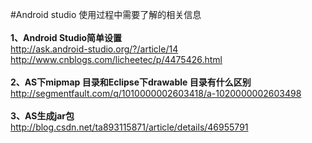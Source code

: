 #Android studio 使用过程中需要了解的相关信息
<br>
<br>**1、Android Studio简单设置**
<br>http://ask.android-studio.org/?/article/14
<br>http://www.cnblogs.com/licheetec/p/4475426.html
<br>
<br>**2、AS下mipmap 目录和Eclipse下drawable 目录有什么区别**
<br>http://segmentfault.com/q/1010000002603418/a-1020000002603498
<br>
<br>**3、AS生成jar包**
<br>http://blog.csdn.net/ta893115871/article/details/46955791

